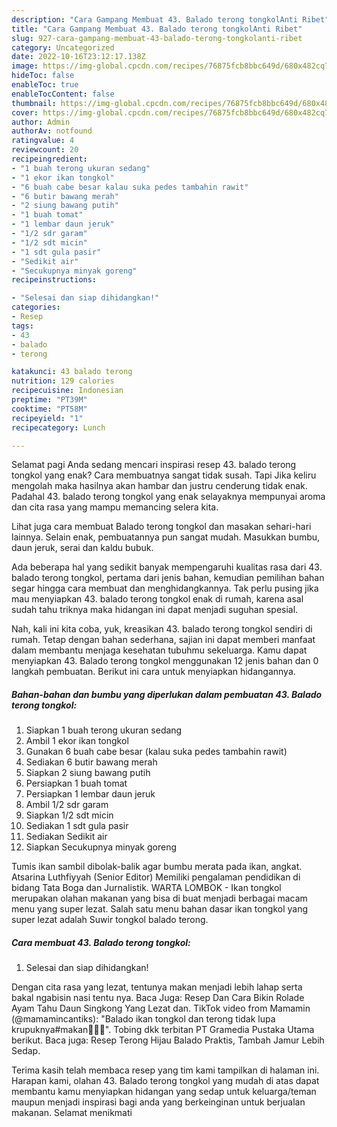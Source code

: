 ```yaml
---
description: "Cara Gampang Membuat 43. Balado terong tongkolAnti Ribet"
title: "Cara Gampang Membuat 43. Balado terong tongkolAnti Ribet"
slug: 927-cara-gampang-membuat-43-balado-terong-tongkolanti-ribet
category: Uncategorized
date: 2022-10-16T23:12:17.138Z
image: https://img-global.cpcdn.com/recipes/76875fcb8bbc649d/680x482cq70/43-balado-terong-tongkol-foto-resep-utama.jpg
hideToc: false
enableToc: true
enableTocContent: false
thumbnail: https://img-global.cpcdn.com/recipes/76875fcb8bbc649d/680x482cq70/43-balado-terong-tongkol-foto-resep-utama.jpg
cover: https://img-global.cpcdn.com/recipes/76875fcb8bbc649d/680x482cq70/43-balado-terong-tongkol-foto-resep-utama.jpg
author: Admin
authorAv: notfound
ratingvalue: 4
reviewcount: 20
recipeingredient:
- "1 buah terong ukuran sedang"
- "1 ekor ikan tongkol"
- "6 buah cabe besar kalau suka pedes tambahin rawit"
- "6 butir bawang merah"
- "2 siung bawang putih"
- "1 buah tomat"
- "1 lembar daun jeruk"
- "1/2 sdr garam"
- "1/2 sdt micin"
- "1 sdt gula pasir"
- "Sedikit air"
- "Secukupnya minyak goreng"
recipeinstructions:

- "Selesai dan siap dihidangkan!"
categories:
- Resep
tags:
- 43
- balado
- terong

katakunci: 43 balado terong 
nutrition: 129 calories
recipecuisine: Indonesian
preptime: "PT39M"
cooktime: "PT58M"
recipeyield: "1"
recipecategory: Lunch

---
```



Selamat pagi Anda sedang mencari inspirasi resep 43. balado terong tongkol yang enak? Cara membuatnya sangat tidak susah. Tapi Jika keliru mengolah maka hasilnya akan hambar dan justru cenderung tidak enak. Padahal 43. balado terong tongkol yang enak selayaknya mempunyai aroma dan cita rasa yang mampu memancing selera kita.


Lihat juga cara membuat Balado terong tongkol dan masakan sehari-hari lainnya. Selain enak, pembuatannya pun sangat mudah. Masukkan bumbu, daun jeruk, serai dan kaldu bubuk.

Ada beberapa hal yang sedikit banyak mempengaruhi kualitas rasa dari 43. balado terong tongkol, pertama dari jenis bahan, kemudian pemilihan bahan segar hingga cara membuat dan menghidangkannya. Tak perlu pusing jika mau menyiapkan 43. balado terong tongkol enak di rumah, karena asal sudah tahu triknya maka hidangan ini dapat menjadi suguhan spesial.


Nah, kali ini kita coba, yuk, kreasikan 43. balado terong tongkol sendiri di rumah. Tetap dengan bahan sederhana, sajian ini dapat memberi manfaat dalam membantu menjaga kesehatan tubuhmu sekeluarga. Kamu dapat menyiapkan 43. Balado terong tongkol menggunakan 12 jenis bahan dan 0 langkah pembuatan. Berikut ini cara untuk menyiapkan hidangannya.

<!--inarticleads1-->

##### Bahan-bahan dan bumbu yang diperlukan dalam pembuatan 43. Balado terong tongkol:

1. Siapkan 1 buah terong ukuran sedang
1. Ambil 1 ekor ikan tongkol
1. Gunakan 6 buah cabe besar (kalau suka pedes tambahin rawit)
1. Sediakan 6 butir bawang merah
1. Siapkan 2 siung bawang putih
1. Persiapkan 1 buah tomat
1. Persiapkan 1 lembar daun jeruk
1. Ambil 1/2 sdr garam
1. Siapkan 1/2 sdt micin
1. Sediakan 1 sdt gula pasir
1. Sediakan Sedikit air
1. Siapkan Secukupnya minyak goreng


Tumis ikan sambil dibolak-balik agar bumbu merata pada ikan, angkat. Atsarina Luthfiyyah (Senior Editor) Memiliki pengalaman pendidikan di bidang Tata Boga dan Jurnalistik. WARTA LOMBOK - Ikan tongkol merupakan olahan makanan yang bisa di buat menjadi berbagai macam menu yang super lezat. Salah satu menu bahan dasar ikan tongkol yang super lezat adalah Suwir tongkol balado terong. 

<!--inarticleads2-->

##### Cara membuat 43. Balado terong tongkol:


1. Selesai dan siap dihidangkan!

Dengan cita rasa yang lezat, tentunya makan menjadi lebih lahap serta bakal ngabisin nasi tentu nya. Baca Juga: Resep Dan Cara Bikin Rolade Ayam Tahu Daun Singkong Yang Lezat dan. TikTok video from Mamamin (@mamamincantiks): &#34;Balado ikan tongkol dan terong tidak lupa krupuknya#makan🍜😋😋&#34;. Tobing dkk terbitan PT Gramedia Pustaka Utama berikut. Baca juga: Resep Terong Hijau Balado Praktis, Tambah Jamur Lebih Sedap. 

Terima kasih telah membaca resep yang tim kami tampilkan di halaman ini. Harapan kami, olahan 43. Balado terong tongkol yang mudah di atas dapat membantu kamu menyiapkan hidangan yang sedap untuk keluarga/teman maupun menjadi inspirasi bagi anda yang berkeinginan untuk berjualan makanan. Selamat menikmati
